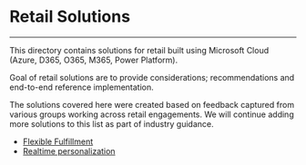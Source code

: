 # Retail Solutions

---
This directory contains solutions for retail built using Microsoft Cloud (Azure, D365, O365, M365, Power Platform).

Goal of retail solutions are to provide considerations; recommendations and end-to-end reference implementation.

The solutions covered here were created based on feedback captured from various groups working across retail engagements. We will continue adding more solutions to this list as part of industry guidance.

- [Flexible Fulfillment](./flexibleFulfillment/README.md)
- [Realtime personalization](./realtimePersonalization/README.md)
